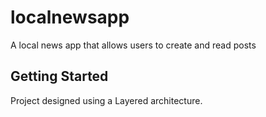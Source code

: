 # localnewsapp

A local news app that allows users to create and read posts

## Getting Started

Project designed  using a Layered architecture. 